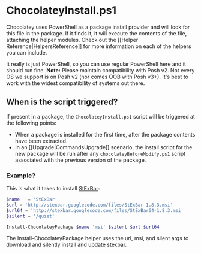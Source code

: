# ChocolateyInstall.ps1
Chocolatey uses PowerShell as a package install provider and will look for this file in the package. If it finds it, it will execute the contents of the file, attaching the helper modules. Check out the [[Helper Reference|HelpersReference]] for more information on each of the helpers you can include.

It really is just PowerShell, so you can use regular PowerShell here and it should run fine. **Note:** Please maintain compatibility with Posh v2. Not every OS we support is on Posh v2 (nor comes OOB with Posh v3+). It's best to work with the widest compatibility of systems out there.

## When is the script triggered?
If present in a package, the `ChocolateyInstall.ps1` script will be triggered at the following points:
* When a package is installed for the first time, after the package contents have been extracted.
* In an [[Upgrade|CommandsUpgrade]] scenario, the install script for the new package will be run after any `chocolateyBeforeModify.ps1` script associated with the previous version of the package.

### Example?
This is what it takes to install [StExBar](https://github.com/ferventcoder/nugetpackages/blob/master/StExBar/tools/chocolateyInstall.ps1):

```powershell
$name   = 'StExBar'
$url = 'http://stexbar.googlecode.com/files/StExBar-1.8.3.msi'
$url64 = 'http://stexbar.googlecode.com/files/StExBar64-1.8.3.msi'
$silent = '/quiet'

Install-ChocolateyPackage $name 'msi' $silent $url $url64
```

The Install-ChocolateyPackage helper uses the url, msi, and silent args to download and silently install and update stexbar.
